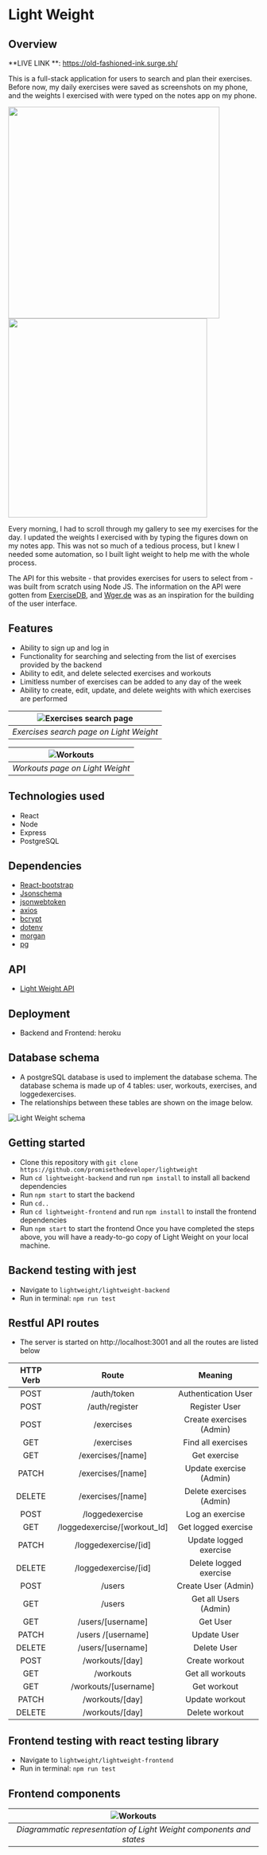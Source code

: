 # Light Weight

## Overview

**LIVE LINK **: https://old-fashioned-ink.surge.sh/

This is a full-stack application for users to search and plan their exercises. Before now, my daily exercises were saved as screenshots on my phone, and the weights I exercised with were typed on the notes app on my phone.

<img src="./lightweight-frontend/public/notes.png" width="425"/> <img src="./lightweight-frontend/public/old-workouts.png" width="400"/>

Every morning, I had to scroll through my gallery to see my exercises for the day. I updated the weights I exercised with by typing the figures down on my notes app. This was not so much of a tedious process, but I knew I needed some automation, so I built light weight to help me with the whole process.

The API for this website - that provides exercises for users to select from - was built from scratch using Node JS. The information on the API were gotten from [ExerciseDB](https://rapidapi.com/justin-WFnsXH_t6/api/exercisedb/), and [Wger.de](https://wger.de/en/workout/overview) was as an inspiration for the building of the user interface.

## Features

- Ability to sign up and log in
- Functionality for searching and selecting from the list of exercises provided by the backend
- Ability to edit, and delete selected exercises and workouts
- Limitless number of exercises can be added to any day of the week
- Ability to create, edit, update, and delete weights with which exercises are performed

| ![Exercises search page](./lightweight-frontend/public/exerciseSearch.png) |
| :------------------------------------------------------------------------: |
|                  _Exercises search page on Light Weight_                   |

| ![Workouts](./lightweight-frontend/public/workouts.png) |
| :-----------------------------------------------------: |
|             _Workouts page on Light Weight_             |

## Technologies used

- React
- Node
- Express
- PostgreSQL

## Dependencies

- [React-bootstrap](https://react-bootstrap.github.io/)
- [Jsonschema](https://json-schema.org/understanding-json-schema/)
- [jsonwebtoken](https://jwt.io/)
- [axios](https://axios-http.com/docs/intro)
- [bcrypt](https://www.npmjs.com/package/bcrypt)
- [dotenv](https://www.npmjs.com/package/dotenv)
- [morgan](https://www.npmjs.com/package/morgan)
- [pg](https://www.npmjs.com/package/pg)

## API

- [Light Weight API](https://lightweight-backend.herokuapp.com/)

## Deployment

- Backend and Frontend: heroku

## Database schema

- A postgreSQL database is used to implement the database schema. The database schema is made up of 4 tables: user, workouts, exercises, and loggedexercises.
- The relationships between these tables are shown on the image below.

![Light Weight schema](./lightweight-frontend/public/database-schema.png)

## Getting started

- Clone this repository with `git clone https://github.com/promisethedeveloper/lightweight`
- Run `cd lightweight-backend` and run `npm install` to install all backend dependencies
- Run `npm start` to start the backend
- Run `cd..`
- Run `cd lightweight-frontend` and run `npm install` to install the frontend dependencies
- Run `npm start` to start the frontend
  Once you have completed the steps above, you will have a ready-to-go copy of Light Weight on your local machine.

## Backend testing with jest

- Navigate to `lightweight/lightweight-backend`
- Run in terminal:
  `npm run test`

## Restful API routes

- The server is started on http://localhost:3001 and all the routes are listed below

| HTTP Verb |            Route             |         Meaning          |
| :-------: | :--------------------------: | :----------------------: |
|   POST    |         /auth/token          |   Authentication User    |
|   POST    |        /auth/register        |      Register User       |
|   POST    |          /exercises          | Create exercises (Admin) |
|    GET    |          /exercises          |    Find all exercises    |
|    GET    |      /exercises/[name]       |       Get exercise       |
|   PATCH   |      /exercises/[name]       | Update exercise (Admin)  |
|  DELETE   |      /exercises/[name]       | Delete exercises (Admin) |
|   POST    |       /loggedexercise        |     Log an exercise      |
|    GET    | /loggedexercise/[workout_Id] |   Get logged exercise    |
|   PATCH   |     /loggedexercise/[id]     |  Update logged exercise  |
|  DELETE   |     /loggedexercise/[id]     |  Delete logged exercise  |
|   POST    |            /users            |   Create User (Admin)    |
|    GET    |            /users            |  Get all Users (Admin)   |
|    GET    |      /users/[username]       |         Get User         |
|   PATCH   |      /users /[username]      |       Update User        |
|  DELETE   |      /users/[username]       |       Delete User        |
|   POST    |       /workouts/[day]        |      Create workout      |
|    GET    |          /workouts           |     Get all workouts     |
|    GET    |     /workouts/[username]     |       Get workout        |
|   PATCH   |       /workouts/[day]        |      Update workout      |
|  DELETE   |       /workouts/[day]        |      Delete workout      |

## Frontend testing with react testing library

- Navigate to `lightweight/lightweight-frontend`
- Run in terminal:
  `npm run test`

## Frontend components

|      ![Workouts](/lightweight-frontend/public/components.png)       |
| :-----------------------------------------------------------------: |
| _Diagrammatic representation of Light Weight components and states_ |
